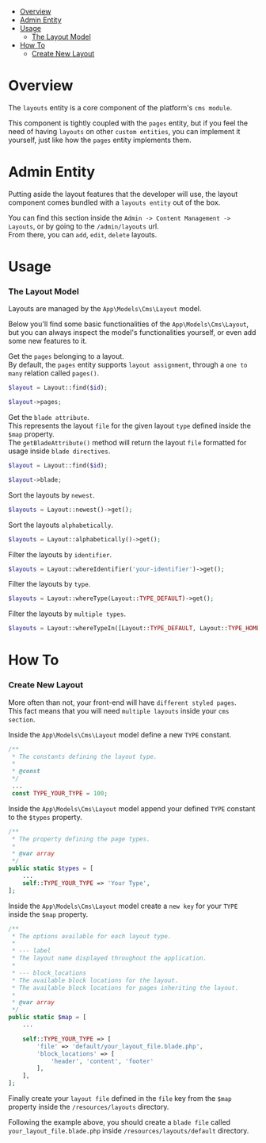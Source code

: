 - [Overview](#overview)   
- [Admin Entity](#admin-entity)   
- [Usage](#usage)   
  - [The Layout Model](#the-block-model)   
- [How To](#how-to)   
  - [Create New Layout](#create-new-layout)   

# Overview

The `layouts` entity is a core component of the platform's `cms module`.   
   
This component is tightly coupled with the `pages` entity, but if you feel the need of having `layouts` on other `custom entities`, you can implement it yourself, just like how the `pages` entity implements them.

# Admin Entity

Putting aside the layout features that the developer will use, the layout component comes bundled with a `layouts entity` out of the box.   
   
You can find this section inside the `Admin -> Content Management -> Layouts`, or by going to the `/admin/layouts` url.   
From there, you can `add`, `edit`, `delete` layouts.

# Usage

### The Layout Model

Layouts are managed by the `App\Models\Cms\Layout` model.

Below you'll find some basic functionalities of the `App\Models\Cms\Layout`, but you can always inspect the model's functionalities yourself, or even add some new features to it.   

Get the `pages` belonging to a layout.   
By default, the `pages` entity supports `layout assignment`, through a `one to many` relation called `pages()`.

```php
$layout = Layout::find($id);

$layout->pages;
```

Get the `blade attribute`.   
This represents the layout `file` for the given layout `type` defined inside the `$map` property.   
The `getBladeAttribute()` method will return the layout `file` formatted for usage inside `blade directives`.

```php
$layout = Layout::find($id);

$layout->blade;
```

Sort the layouts by `newest`.

```php
$layouts = Layout::newest()->get();
```

Sort the layouts `alphabetically`.

```php
$layouts = Layout::alphabetically()->get();
```

Filter the layouts by `identifier`.

```php
$layouts = Layout::whereIdentifier('your-identifier')->get();
```

Filter the layouts by `type`.

```php
$layouts = Layout::whereType(Layout::TYPE_DEFAULT)->get();
```

Filter the layouts by `multiple types`.

```php
$layouts = Layout::whereTypeIn([Layout::TYPE_DEFAULT, Layout::TYPE_HOME])->get();
```

# How To

### Create New Layout

More often than not, your front-end will have `different styled pages`.    
This fact means that you will need `multiple layouts` inside your `cms section`.   
   
Inside the `App\Models\Cms\Layout` model define a new `TYPE` constant.

```php
/**
 * The constants defining the layout type.
 *
 * @const
 */
 ...
 const TYPE_YOUR_TYPE = 100;
```

Inside the `App\Models\Cms\Layout` model append your defined `TYPE` constant to the `$types` property.

```php
/**
 * The property defining the page types.
 *
 * @var array
 */
public static $types = [
    ...
    self::TYPE_YOUR_TYPE => 'Your Type',
];
```

Inside the `App\Models\Cms\Layout` model create a `new key` for your `TYPE` inside the `$map` property.

```php
/**
 * The options available for each layout type.
 *
 * --- label
 * The layout name displayed throughout the application.
 *
 * --- block_locations
 * The available block locations for the layout.
 * The available block locations for pages inheriting the layout.
 *
 * @var array
 */
public static $map = [
    ...

    self::TYPE_YOUR_TYPE => [
        'file' => 'default/your_layout_file.blade.php',
        'block_locations' => [
            'header', 'content', 'footer'
        ],
    ],
];
```

Finally create your `layout file` defined in the `file` key from the `$map` property inside the `/resources/layouts` directory.   
   
Following the example above, you should create a `blade file` called `your_layout_file.blade.php` inside `/resources/layouts/default` directory.